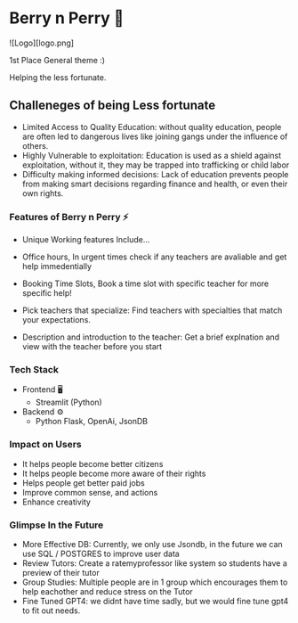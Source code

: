 # Berry n Perry 🌟️

![Logo][logo.png]

1st Place General theme :)

Helping the less fortunate.

## Challeneges of being Less fortunate

- Limited Access to Quality Education: without quality education, people are often led to dangerous lives like joining gangs under the influence of others.
- Highly Vulnerable to exploitation: Education is used as a shield against exploitation, without it, they may be trapped into trafficking or child labor
- Difficulty making informed decisions: Lack of education prevents people from making smart decisions regarding finance and health, or even their own rights.

### Features of Berry n Perry ⚡️

- Unique Working features Include...

- Office hours, In urgent times check if any teachers are avaliable and get help immedentially

- Booking Time Slots, Book a time slot with specific teacher for more specific help!

- Pick teachers that specialize: Find teachers with specialties that match your expectations.

- Description and introduction to the teacher: Get a brief explnation and view with the teacher before you start

### Tech Stack

- Frontend 🖥️
  - Streamlit (Python)
- Backend ⚙️
  - Python Flask, OpenAi, JsonDB

### Impact on Users

- It helps people become better citizens
- It helps people become more aware of their rights
- Helps people get better paid jobs
- Improve common sense, and actions
- Enhance creativity

### Glimpse In the Future

- More Effective DB: Currently, we only use Jsondb, in the future we can use SQL / POSTGRES to improve user data
- Review Tutors: Create a ratemyprofessor like system so students have a preview of their tutor
- Group Studies: Multiple people are in 1 group which encourages them to help eachother and reduce stress on the Tutor
- Fine Tuned GPT4: we didnt have time sadly, but we would fine tune gpt4 to fit out needs.
